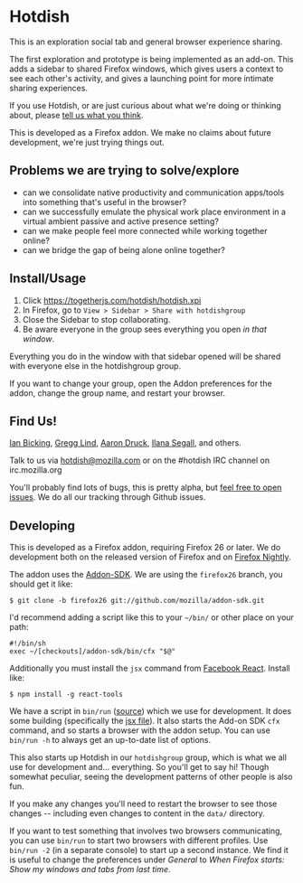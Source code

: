 Hotdish
=======

This is an exploration social tab and general browser experience sharing.

The first exploration and prototype is being implemented as an add-on. This adds a sidebar to shared Firefox windows, which gives users a context to see each other's activity, and gives a launching point for more intimate sharing experiences.

If you use Hotdish, or are just curious about what we're doing or thinking about, please [tell us what you think](hotdish@mozilla.com).

This is developed as a Firefox addon.  We make no claims about future development, we're just trying things out.

Problems we are trying to solve/explore
-------------
* can we consolidate native productivity and communication apps/tools into something that's useful in the browser?
* can we successfully emulate the physical work place environment in a virtual ambient passive and active presence setting?
* can we make people feel more connected while working together online?
* can we bridge the gap of being alone online together?

Install/Usage
-------------

1. Click https://togetherjs.com/hotdish/hotdish.xpi
2. In Firefox, go to `View > Sidebar > Share with hotdishgroup`
3. Close the Sidebar to stop collaborating.
4. Be aware everyone in the group sees everything you open *in that window*.

Everything you do in the window with that sidebar opened will be shared with everyone else in the hotdishgroup group.

If you want to change your group, open the Addon preferences for the addon, change the group name, and restart your browser.


Find Us!
---------

[Ian Bicking](http://www.ianbicking.org), [Gregg Lind](http://writeonly.wordpress.com/), [Aaron Druck](https://www.whatthedruck.com), [Ilana Segall](https://twitter.com/Sandwichface17), and others.

Talk to us via hotdish@mozilla.com or on the #hotdish IRC channel on irc.mozilla.org

You'll probably find lots of bugs, this is pretty alpha, but [feel free to open issues](https://github.com/mozilla/hotdish/issues/new). We do all our tracking through Github issues.


Developing
----------

This is developed as a Firefox addon, requiring Firefox 26 or later. We do development both on the released version of Firefox and on [Firefox Nightly](http://nightly.mozilla.org/).

The addon uses the [Addon-SDK](https://addons.mozilla.org/en-US/developers/docs/sdk/latest/). We are using the `firefox26` branch, you should get it like:

    $ git clone -b firefox26 git://github.com/mozilla/addon-sdk.git

I'd recommend adding a script like this to your `~/bin/` or other place on your path:

    #!/bin/sh
    exec ~/[checkouts]/addon-sdk/bin/cfx "$@"

Additionally you must install the `jsx` command from [Facebook React](http://facebook.github.io/react/).  Install like:

    $ npm install -g react-tools

We have a script in `bin/run` ([source](https://github.com/mozilla/hotdish/blob/master/bin/run)) which we use for development.  It does some building (specifically the [jsx file](https://github.com/mozilla/hotdish/blob/master/data/sidebar/jsx/components.js)). It also starts the Add-on SDK `cfx` command, and so starts a browser with the addon setup.  You can use `bin/run -h` to always get an up-to-date list of options.

This also starts up Hotdish in our `hotdishgroup` group, which is what we all use for development and... everything.  So you'll get to say hi!  Though somewhat peculiar, seeing the development patterns of other people is also fun.

If you make any changes you'll need to restart the browser to see those changes -- including even changes to content in the `data/` directory.

If you want to test something that involves two browsers communicating, you can use `bin/run` to start two browsers with different profiles.  Use `bin/run -2` (in a separate console) to start up a second instance.  We find it is useful to change the preferences under *General* to *When Firefox starts: Show my windows and tabs from last time*.
